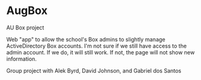 # AugBox
AU Box project

Web "app" to allow the school's Box admins to slightly manage ActiveDirectory Box accounts. I'm not sure if we still have access to the
admin account. If we do, it will still work. If not, the page will not show new information.

Group project with Alek Byrd, David Johnson, and Gabriel dos Santos
